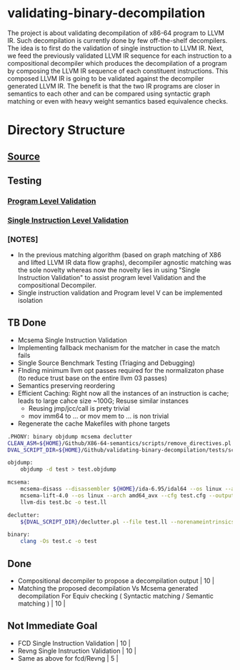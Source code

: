 # validating-binary-decompilation

The project is about validating decompilation of x86-64 program to LLVM IR. Such
decompilation is currently done by few off-the-shelf decompilers.  The idea is
to first do the validation of single instruction to LLVM IR. Next, we feed the
previously validated LLVM IR sequence for each instruction to a compositional
decompiler which produces the decompilation  of a program by composing the LLVM
IR sequence of each constituent instructions. This composed LLVM IR is going to
be validated against the decompiler generated LLVM IR. The benefit is that the
two IR programs are closer in semantics to each other and can be compared using
syntactic graph matching or even with heavy weight semantics based equivalence
checks. 


# Directory Structure 
## [Source](https://github.com/sdasgup3/validating-binary-decompilation/tree/master/source)
## Testing
### [Program Level Validation](https://github.com/sdasgup3/validating-binary-decompilation/tree/master/tests/program_translation_validation)
### [Single Instruction Level Validation](https://github.com/sdasgup3/validating-binary-decompilation/tree/master/tests/single_instruction_translation_validation)



### [NOTES]
- In the previous matching algorithm (based on graph matching of X86 and lifted
    LLVM IR data flow graphs), decompiler agnostic matching was the sole novelty whereas now the novelty
lies in using "Single Instruction Validation" to assist program level
Validation and the compositional Decompiler.
- Single instruction validation and Program level V can be implemented
isolation


## TB Done
  - Mcsema Single Instruction Validation
  - Implementing fallback mechanism for the matcher in case the match fails
  - Single Source Benchmark Testing (Triaging and Debugging)
  - FInding minimum llvm opt passes required for the normalizaton phase (to reduce trust base on the entire llvm 03 passes)
  - Semantics preserving reordering
  - Efficient Caching: Right now all the instances of an instruction is cache; leads to large cahce size ~100G; Resuse similar instances
    - Reusing jmp/jcc/call is prety trivial
    - mov imm64 to ... or mov mem to ... is non trivial
  - Regenerate the cache Makefiles with phone targets
```bash
.PHONY: binary objdump mcsema declutter
CLEAN_ASM=${HOME}/Github/X86-64-semantics/scripts/remove_directives.pl
DVAL_SCRIPT_DIR=${HOME}/Github/validating-binary-decompilation/tests/scripts/

objdump:
	objdump -d test > test.objdump

mcsema:
	mcsema-disass --disassembler ${HOME}/ida-6.95/idal64 --os linux --arch amd64_avx --output test.cfg --binary test --entrypoint main
	mcsema-lift-4.0 --os linux --arch amd64_avx --cfg test.cfg --output test.bc -disable_dead_store_elimination -disable_optimizer
	llvm-dis test.bc -o test.ll

declutter:
	${DVAL_SCRIPT_DIR}/declutter.pl --file test.ll --norenameintrinsics --opc callq_._Z13test_constantIj20custom_xor_constantsIjEEvPT_iPKc

binary:
	clang -Os test.c -o test
```

## Done
  -   Compositional decompiler to propose a decompilation output | 10  |
  -   Matching the proposed decompilation Vs Mcsema generated decompilation For Equiv checking ( Syntactic matching / Semantic matching )  | 10 |

## Not Immediate Goal
  -  FCD Single Instruction Validation  | 10  |
  -  Revng Single Instruction Validation  | 10  |
  -  Same as above for fcd/Revng  | 5 |
